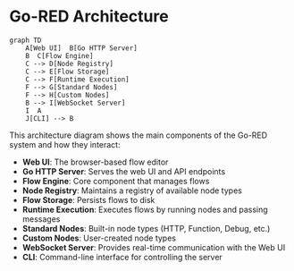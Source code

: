# Go-RED Architecture

```mermaid
graph TD
    A[Web UI]  B[Go HTTP Server]
    B  C[Flow Engine]
    C --> D[Node Registry]
    C --> E[Flow Storage]
    C --> F[Runtime Execution]
    F --> G[Standard Nodes]
    F --> H[Custom Nodes]
    B --> I[WebSocket Server]
    I  A
    J[CLI] --> B
```

This architecture diagram shows the main components of the Go-RED system and how they interact:

- **Web UI**: The browser-based flow editor
- **Go HTTP Server**: Serves the web UI and API endpoints
- **Flow Engine**: Core component that manages flows
- **Node Registry**: Maintains a registry of available node types
- **Flow Storage**: Persists flows to disk
- **Runtime Execution**: Executes flows by running nodes and passing messages
- **Standard Nodes**: Built-in node types (HTTP, Function, Debug, etc.)
- **Custom Nodes**: User-created node types
- **WebSocket Server**: Provides real-time communication with the Web UI
- **CLI**: Command-line interface for controlling the server
